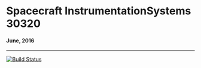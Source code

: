 # Spacecraft InstrumentationSystems 30320
#### June, 2016
_________
[![Build Status](https://travis-ci.com/Lauszus/SpacecraftInstrumentationSystems30320.svg?token=ppc6rHRAs23cjxNFyjc1&branch=master)](https://travis-ci.com/Lauszus/SpacecraftInstrumentationSystems30320)
